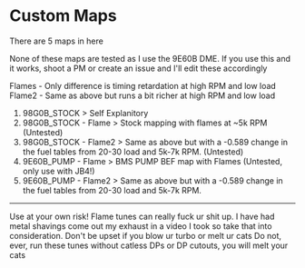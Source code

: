 # Custom Maps
There are 5 maps in here

None of these maps are tested as I use the 9E60B DME. If you use this and it works, shoot a PM or create an issue and I'll edit these accordingly

Flames - Only difference is timing retardation at high RPM and low load
Flame2 - Same as above but runs a bit richer at high RPM and low load

1. 98G0B_STOCK > Self Explanitory
2. 98G0B_STOCK - Flame > Stock mapping with flames at ~5k RPM (Untested)
3. 98G0B_STOCK - Flame2 > Same as above but with a -0.589 change in the fuel tables from 20-30 load and 5k-7k RPM. (Untested)
4. 9E60B_PUMP - Flame > BMS PUMP BEF map with Flames (Untested, only use with JB4!)
5. 9E60B_PUMP - Flame2 > Same as above but with a -0.589 change in the fuel tables from 20-30 load and 5k-7k RPM.

---
Use at your own risk! Flame tunes can really fuck ur shit up. I have had metal shavings come out my exhaust in a video I took so take that into consideration. Don't be upset if you blow ur turbo or melt ur cats
Do not, ever, run these tunes without catless DPs or DP cutouts, you will melt your cats